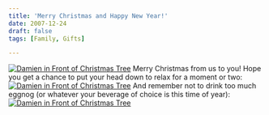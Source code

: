 ```yaml
---
title: 'Merry Christmas and Happy New Year!'
date: 2007-12-24
draft: false
tags: [Family, Gifts]

---
```


[![Damien in Front of Christmas Tree](http://farm3.static.flickr.com/2309/2134078226_dd6a3308f3.jpg)](http://www.flickr.com/photos/lemon/2134078226/) Merry Christmas from us to you! Hope you get a chance to put your head down to relax for a moment or two: [![Damien in Front of Christmas Tree](http://farm3.static.flickr.com/2400/2134083414_06e70e5a95.jpg)](http://www.flickr.com/photos/lemon/2134083414/) And remember not to drink too much eggnog (or whatever your beverage of choice is this time of year): [![Damien in Front of Christmas Tree](http://farm3.static.flickr.com/2085/2133306891_72ff4f6fbc.jpg)](http://www.flickr.com/photos/lemon/2133306891/)